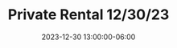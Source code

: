 ---
date: 2023-12-30 13:00:00-06:00
dates: 1:00 pm on Dec 30 2023
draft: false
durationMinutes: 300
title: Private Rental 12/30/23
---